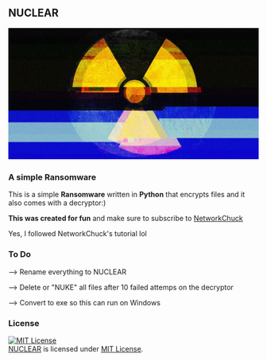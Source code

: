 ###
## __NUCLEAR__
![logo](icon.jpeg)
###


### A simple Ransomware
This is a simple **Ransomware** written in **Python** that encrypts files and it also comes with a decryptor:)

**This was created for fun** and make sure to subscribe to [NetworkChuck](https://www.youtube.com/c/NetworkChuck)

Yes, I followed NetworkChuck's tutorial lol

### To Do
 --> Rename everything to NUCLEAR
 
 --> Delete or "NUKE" all files after 10 failed attemps on the decryptor
 
 --> Convert to exe so this can run on Windows

### License
<a rel="license" href="https://opensource.org/licenses/MIT"><img alt="MIT License" src="https://cloud.githubusercontent.com/assets/5456665/18950087/fbe0681a-865f-11e6-9552-e59d038d5913.png" width="60em" height=auto/></a><br/><a href="https://github.com/skryptkidz/NUCLEAR">NUCLEAR</a> is licensed under <a rel="license" href="https://opensource.org/licenses/MIT">MIT License</a>.
